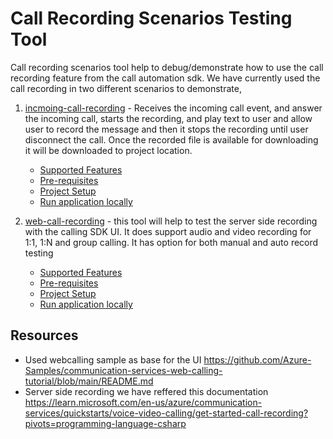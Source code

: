 # Call Recording Scenarios Testing Tool

Call recording scenarios tool help to debug/demonstrate how to use the call recording feature from the call automation sdk. We have currently used the call recording in two different scenarios to demonstrate,

1. [incmoing-call-recording](https://github.com/Azure-Samples/communication-services-recording/blob/main/call-recording-scenarios/incoming-call-recording/README.md) - Receives the incoming call event, and answer the incoming call, starts the recording, and play text to user and allow user to record the message and then it stops the recording until user disconnect the call. Once the recorded file is available for downloading it will be downloaded to project location.
   * [Supported Features](https://github.com/Azure-Samples/communication-services-recording/blob/main/call-recording-scenarios/incoming-call-recording/README.md#features)
   * [Pre-requisites](https://github.com/Azure-Samples/communication-services-recording/blob/main/call-recording-scenarios/incoming-call-recording/README.md#prerequisites)
   * [Project Setup](https://github.com/Azure-Samples/communication-services-recording/blob/main/call-recording-scenarios/incoming-call-recording/README.md#setup-instructions)
   * [Run application locally](https://github.com/Azure-Samples/communication-services-recording/blob/main/call-recording-scenarios/incoming-call-recording/README.md#running-the-application)
   
3. [web-call-recording](https://github.com/Azure-Samples/communication-services-recording/blob/main/call-recording-scenarios/web-call-recording/README.md) - this tool will help to test the server side recording with the calling SDK UI. It does support audio and video recording for 1:1, 1:N and group calling. It has option for both manual and auto record testing
   * [Supported Features](https://github.com/Azure-Samples/communication-services-recording/blob/main/call-recording-scenarios/web-call-recording/README.md#features)
   * [Pre-requisites](https://github.com/Azure-Samples/communication-services-recording/blob/main/call-recording-scenarios/web-call-recording/README.md#prerequisites)
   * [Project Setup](https://github.com/Azure-Samples/communication-services-recording/blob/main/call-recording-scenarios/web-call-recording/README.md#setup-instructions)
   * [Run application locally](https://github.com/Azure-Samples/communication-services-recording/blob/main/call-recording-scenarios/web-call-recording/README.md#setup-instructions)

## Resources

* Used webcalling sample as base for the UI https://github.com/Azure-Samples/communication-services-web-calling-tutorial/blob/main/README.md
* Server side recording we have reffered this documentation https://learn.microsoft.com/en-us/azure/communication-services/quickstarts/voice-video-calling/get-started-call-recording?pivots=programming-language-csharp
